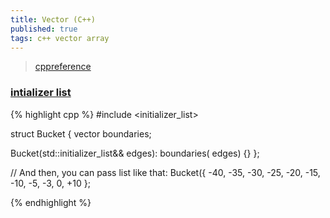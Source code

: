 ```yaml
---
title: Vector (C++)
published: true
tags: c++ vector array
---
```

> [cppreference](https://en.cppreference.com/w/cpp/container/vector.html)

### [intializer list](https://chatgpt.com/share/686a453b-7468-800d-b304-eca61633337b)

{% highlight cpp %}
#include <initializer_list>

struct Bucket {
  vector<float> boundaries;

  Bucket(std::initializer_list<float>&& edges):
    boundaries( edges)
  {}
};

// And then, you can pass list like that:
Bucket({ -40, -35, -30, -25, -20, -15, -10, -5, -3, 0, +10 };

{% endhighlight %}